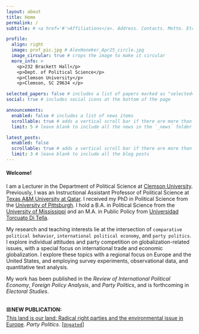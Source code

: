 ```yaml
---
layout: about
title: Home
permalink: /
subtitle: # <a href='#'>Affiliations</a>. Address. Contacts. Motto. Etc.

profile:
  align: right
  image: prof_pic.jpg # AlexHoneker_Apr25_circle.jpg 
  image_circular: true # crops the image to make it circular
  more_info: >
    <p>232 Brackett Hall</p>
    <p>Dept. of Political Science</p>
    <p>Clemson University</p>
    <p>Clemson, SC 29634 </p>

selected_papers: false # includes a list of papers marked as "selected={true}"
social: true # includes social icons at the bottom of the page

announcements:
  enabled: false # includes a list of news items
  scrollable: true # adds a vertical scroll bar if there are more than 3 news items
  limit: 5 # leave blank to include all the news in the `_news` folder

latest_posts:
  enabled: false
  scrollable: true # adds a vertical scroll bar if there are more than 3 new posts items
  limit: 3 # leave blank to include all the blog posts
---
```



#### Welcome! 

I am a Lecturer in the Department of Political Science at <a href='https://www.clemson.edu/cbshs/departments/political-science/'>Clemson University</a>. Previously, I was an Instructional Assistant Professor of Political Science at <a href='https://www.qatar.tamu.edu/academics/arts-and-sciences/'>Texas A&M University at Qatar</a>. I received my PhD in Political Science from the <a href='https://www.polisci.pitt.edu/'>University of Pittsburgh</a>. I hold a B.A. in Political Science from the <a href='https://olemiss.edu/'>University of Mississippi</a> and an M.A. in Public Policy from <a href='https://www.utdt.edu/'>Universidad Torcuato Di Tella</a>.

My research and teaching interests lie at the intersection of `comparative political behavior`, `international political economy`, and `party politics`. I explore individual attitudes and party competition on globalization-related issues, with a special focus on international trade and economic globalization. I explore these topics with a regional focus on Europe and the United States, and employing survey experiments, observational data, and quantitative text analysis.

My work has been published in the *Review of International Political Economy*, *Foreign Policy Analysis*, and *Party Politics*, and is forthcoming in *Electoral Studies*. <br><br> 


🟦**NEW PUBLICATION:**   
[This land is our land: Radical right parties and the environmental issue in Europe](https://doi.org/10.1177/13540688251347882). *Party Politics*. [<a href="https://www.researchgate.net/publication/392469332_This_Land_is_Our_Land_Radical_Right_Parties_and_the_Environmental_Issue_in_Europe">`Ungated`</a>]



